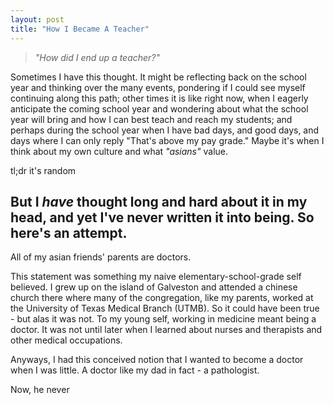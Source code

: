 ```yaml
---
layout: post
title: "How I Became A Teacher"
---
```


> *"How did I end up a teacher?"*

Sometimes I have this thought. It might be reflecting back on the school year and thinking over the many events, pondering if I could see myself continuing along this path; other times it is like right now, when I eagerly anticipate the coming school year and wondering about what the school year will bring and how I can best teach and reach my students; and perhaps during the school year when I have bad days, and good days, and days where I can only reply "That's above my pay grade." Maybe it's when I think about my own culture and what *"asians"* value.  

tl;dr it's random  

But I **_have_** thought long and hard about it in my head, and yet I've never written it into being. So here's an attempt.  
---  

All of my asian friends' parents are doctors.

This statement was something my naive elementary-school-grade self believed. I grew up on the island of Galveston and attended a chinese church there where many of the congregation, like my parents, worked at the University of Texas Medical Branch (UTMB). So it could have been true - but alas it was not. To my young self, working in medicine meant being a doctor. It was not until later when I learned about nurses and therapists and other medical occupations.  

Anyways, I had this conceived notion that I wanted to become a doctor when I was little. A doctor like my dad in fact - a pathologist.  

Now, he never 